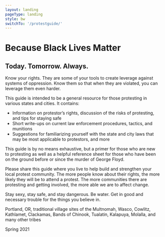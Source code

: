 ```yaml
---
layout: landing
pageType: landing
style: bw
switchTo: '/protestguide/'
---
```


# Because Black Lives Matter
## Today. Tomorrow. Always.

Know your rights. They are some of your tools to create leverage against systems of oppression. Know them so that when they are violated, you can leverage them even harder.

This guide is intended to be a general resource for those protesting in various states and cities. It contains:
- Information on protestor’s rights, discussion of the risks of protesting, and tips for staying safe
- Short write-ups on current law enforcement procedures, tactics, and munitions
- Suggestions for familiarizing yourself with the state and city laws that may be most applicable to protestors, and more

This guide is by no means exhaustive, but a primer for those who are new to protesting as well as a helpful reference sheet for those who have been on the ground before or since the murder of George Floyd. 

Please share this guide where you live to help build and strengthen your local protest community. The more people know about their rights, the more likely they will be to attend a protest. The more communities there are protesting and getting involved, the more able we are to affect change.

Stay sexy, stay safe, and stay dangerous. Be water. Get in good and necessary trouble for the things you believe in.

Portland, OR, traditional village sites of the Multnomah, Wasco, Cowlitz, Kathlamet, Clackamas, Bands of Chinook, Tualatin, Kalapuya, Molalla, and many other tribes

Spring 2021

